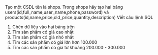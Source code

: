 Tạo một CSDL tên là shops. 
Trong shops hãy tạo hai bảng users(id,full_name,user_name,phone,password) và products(id,name,price,old_price,quantity,description)
Viết câu lệnh SQL 
1. Chèn dữ liệu vào hai bảng trên 
2. Tìm sản phẩm có giá cao nhất
3. Tìm sản phẩm có giá nhỏ nhất 
4. Tìm các sản phẩm có giá lớn hơn 100.000 
5. Tìm các sản phẩm có giá từ khoảng 200.000 - 300.000 

